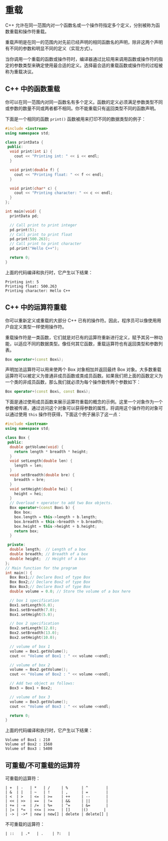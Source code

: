 # 重载

C++ 允许在同一范围内对一个函数名或一个操作符指定多个定义，分别被称为函数重载和操作符重载。

重载声明是在同一的范围内对先前已经声明的相同函数名的声明，除非这两个声明有不同的参数和明显不同的定义（实现方式）。

当你调用一个重载的函数或操作符时，编译器通过比较用来调用函数或操作符的指定的参数类型来确定使用最合适的定义。选择最合适的重载函数或操作符的过程被称为重载决议。

## C++ 中的函数重载

你可以在同一范围内对同一函数名有多个定义。函数的定义必须满足参数类型不同或参数的数量不同或两者都不相同。你不能重载只有返回类型不同的函数声明。

下面是一个相同的函数 `print()` 函数被用来打印不同的数据类型的例子：

```c++
#include <iostream>
using namespace std;

class printData {
 public:
  void print(int i) {
    cout << "Printing int: " << i << endl;
  }

  void print(double f) {
    cout << "Printing float: " << f << endl;
  }

  void print(char* c) {
    cout << "Printing character: " << c << endl;
  }
};

int main(void) {
  printData pd;

  // Call print to print integer
  pd.print(5);
  // Call print to print float
  pd.print(500.263);
  // Call print to print character
  pd.print("Hello C++");

  return 0;
}
```

上面的代码编译和执行时，它产生以下结果：

```
Printing int: 5
Printing float: 500.263
Printing character: Hello C++
```

## C++ 中的运算符重载　

你可以重新定义或重载的大部分 C++ 已有的操作符。因此，程序员可以像使用用户自定义类型一样使用操作符。　

重载操作符是一类函数，它们就是对已有的运算符重新进行定义，赋予其另一种功能，以适应不同的数据类型。像任何其它函数，重载运算符也有返回类型和参数列表。

```c++
Box operator+(const Box&);
```

声明加法运算符可以用来使两个 Box 对象相加并返回最终 Box 对象。大多数重载运算符可以被定义为普通非成员函数或类成员函数。如果我们把上面的函数定义为一个类的非成员函数，那么我们就必须为每个操作数传两个参数如下：

```c++
Box operator+(const Box&, const Box&);
```

下面是通过使用成员函数来展示运算符重载的概念的示例。这里一个对象作为一个参数被传递，通过访问这个对象可以获得参数的属性，将调用这个操作符的对象可以通过使用 `this` 操作符获得，下面这个例子展示了这一点：

```c++
#include <iostream>
using namespace std;

class Box {
 public:
  double getVolume(void) {
    return length * breadth * height;
  }
  void setLength(double len) {
    length = len;
  }
  void setBreadth(double bre) {
    breadth = bre;
  }
  void setHeight(double hei) {
    height = hei;
  }
  // Overload + operator to add two Box objects.
  Box operator+(const Box& b) {
    Box box;
    box.length = this->length + b.length;
    box.breadth = this->breadth + b.breadth;
    box.height = this->height + b.height;
    return box;
  }

 private:
  double length;  // Length of a box
  double breadth; // Breadth of a box
  double height;  // Height of a box
};
// Main function for the program
int main() {
  Box Box1;// Declare Box1 of type Box
  Box Box2;// Declare Box2 of type Box
  Box Box3;// Declare Box3 of type Box
  double volume = 0.0; // Store the volume of a box here

  // box 1 specification
  Box1.setLength(6.0);
  Box1.setBreadth(7.0);
  Box1.setHeight(5.0);

  // box 2 specification
  Box2.setLength(12.0);
  Box2.setBreadth(13.0);
  Box2.setHeight(10.0);

  // volume of box 1
  volume = Box1.getVolume();
  cout << "Volume of Box1 : " << volume <<endl;

  // volume of box 2
  volume = Box2.getVolume();
  cout << "Volume of Box2 : " << volume <<endl;

  // Add two object as follows:
  Box3 = Box1 + Box2;

  // volume of box 3
  volume = Box3.getVolume();
  cout << "Volume of Box3 : " << volume <<endl;

  return 0;
}
```

上面的代码编译和执行时，它产生以下结果：

```
Volume of Box1 : 210
Volume of Box2 : 1560
Volume of Box3 : 5400
```

## 可重载/不可重载的运算符

可重载的运算符：

```
| +  | -   | *   | /     | %      | ^        |
| &  | |   | ~   | !     | ,      | =        |
| <  | >   | <=  | >=    | ++     | --       |
| << | >>  | ==  | !=    | &&     | ||       |
| += | -=  | /=  | %=    | ^=     | &=       |
| |= | *=  | <<= | >>=   | []     |()       |
| -> | ->* | new | new[] | delete | delete[] |
```

不可重载的运算符：

```
| ::   | .*   | .    | ?:   |
```

<!-- ## 运算符重载例子

这里有各种操作符重载的例子来帮助你理解这一概念。

| 序号 | 运算符和例子                 |
| ---- | ---------------------------- |
| 1    | **一元运算符重载**           |
| 2    | **二元运算符重载**           |
| 3    | **关系运算符重载**           |
| 4    | **输入/输出运算符重载**      |
| 5    | **++ 和 -- 运算符重载**      |
| 6    | **赋值运算符重载**           |
| 7    | **函数 call() 运算符重载**   |
| 8    | **下标 [] 运算符重载**        |
| 9    | **类成员获取运算符 -< 重载** | -->